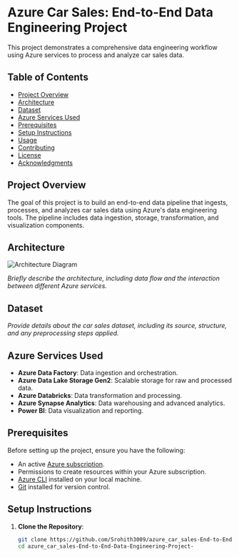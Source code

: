 # Azure Car Sales: End-to-End Data Engineering Project

This project demonstrates a comprehensive data engineering workflow using Azure services to process and analyze car sales data.

## Table of Contents

- [Project Overview](#project-overview)
- [Architecture](#architecture)
- [Dataset](#dataset)
- [Azure Services Used](#azure-services-used)
- [Prerequisites](#prerequisites)
- [Setup Instructions](#setup-instructions)
- [Usage](#usage)
- [Contributing](#contributing)
- [License](#license)
- [Acknowledgments](#acknowledgments)

## Project Overview

The goal of this project is to build an end-to-end data pipeline that ingests, processes, and analyzes car sales data using Azure's data engineering tools. The pipeline includes data ingestion, storage, transformation, and visualization components.

## Architecture

![Architecture Diagram]("ADF_project.png")

*Briefly describe the architecture, including data flow and the interaction between different Azure services.*

## Dataset

*Provide details about the car sales dataset, including its source, structure, and any preprocessing steps applied.*

## Azure Services Used

- **Azure Data Factory**: Data ingestion and orchestration.
- **Azure Data Lake Storage Gen2**: Scalable storage for raw and processed data.
- **Azure Databricks**: Data transformation and processing.
- **Azure Synapse Analytics**: Data warehousing and advanced analytics.
- **Power BI**: Data visualization and reporting.

## Prerequisites

Before setting up the project, ensure you have the following:

- An active [Azure subscription](https://azure.microsoft.com/free/).
- Permissions to create resources within your Azure subscription.
- [Azure CLI](https://docs.microsoft.com/cli/azure/install-azure-cli) installed on your local machine.
- [Git](https://git-scm.com/downloads) installed for version control.

## Setup Instructions

1. **Clone the Repository**:

   ```bash
   git clone https://github.com/Srohith3009/azure_car_sales-End-to-End-Data-Engineering-Project-.git
   cd azure_car_sales-End-to-End-Data-Engineering-Project-

